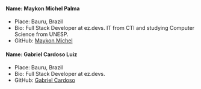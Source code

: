 #### Name: Maykon Michel Palma

- Place: Bauru, Brazil
- Bio: Full Stack Developer at ez.devs. IT from CTI and studying Computer Science from UNESP.
- GitHub: [Maykon Michel](https://github.com/maykonmichel)

#### Name: Gabriel Cardoso Luiz

- Place: Bauru, Brazil
- Bio: Full Stack Developer at ez.devs.
- GitHub: [Gabriel Cardoso](https://github.com/cardoso010)

